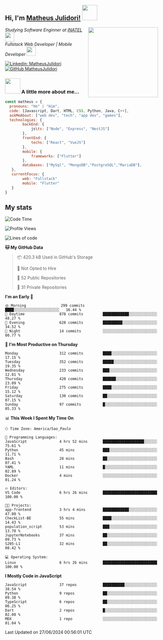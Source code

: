 <h2> Hi, I'm <a href="https://matheusjulidori.github.io" target="_blank">Matheus Julidori!</a> <img src="https://media.giphy.com/media/12oufCB0MyZ1Go/giphy.gif" width="50"></h2>
<img align='right' src="https://media.giphy.com/media/3oKIPnAiaMCws8nOsE/giphy.gif" width="230" height="auto">
<p><em>Studying Software Enginner at <a href="http://www.inatel.br" target="_blank">INATEL</a><img src="https://media.giphy.com/media/fYSnHlufseco8Fh93Z/giphy.gif" width="30"></br>
  Fullstack Web Developer | Mobile Developer <img src="https://media.giphy.com/media/WUlplcMpOCEmTGBtBW/giphy.gif" width="30">
</em></p>

[![Linkedin: MatheusJulidori](https://img.shields.io/badge/-MatheusJulidori-blue?style=flat-square&logo=Linkedin&logoColor=white&link=https://www.linkedin.com/in/MatheusJulidori/)](https://www.linkedin.com/in/MatheusJulidori/)
[![GitHub MatheusJulidori](https://img.shields.io/github/followers/matheusjulidori?label=follow&style=social)](https://github.com/MatheusJulidori)


### <img src="https://media.giphy.com/media/VgCDAzcKvsR6OM0uWg/giphy.gif" width="50"> A little more about me...  

```javascript
const matheus = {
  pronouns: "He" | "Him",
  code: [Javascript, Dart, HTML, CSS, Python, Java, C++],
  askMeAbout: ["web dev", "tech", "app dev", "games"],
  technologies: {
        backEnd: {
            js\ts: ["Node", "Express", "NestJS"]
        },
        frontEnd: {
            techs: ["React", "VueJS"]
        },
        mobile: {
            frameworks: ["Flutter"]
        },
        databases: ["MySql", "MongoDB","PostgreSQL","MariaDB"],
   },
   currentFocus: {
        web: "Fullstack"
        mobile: "Flutter"
   }
}
```
<h2>My stats</h2>

<!--START_SECTION:waka-->
![Code Time](http://img.shields.io/badge/Code%20Time-643%20hrs%2059%20mins-blue)

![Profile Views](http://img.shields.io/badge/Profile%20Views-0-blue)

![Lines of code](https://img.shields.io/badge/From%20Hello%20World%20I%27ve%20Written-6.7%20million%20lines%20of%20code-blue)

**🐱 My GitHub Data** 

> 📦 420.3 kB Used in GitHub's Storage 
 > 
> 🚫 Not Opted to Hire
 > 
> 📜 52 Public Repositories 
 > 
> 🔑 31 Private Repositories 
 > 
**I'm an Early 🐤** 

```text
🌞 Morning                299 commits         ████░░░░░░░░░░░░░░░░░░░░░   16.44 % 
🌆 Daytime                878 commits         ████████████░░░░░░░░░░░░░   48.27 % 
🌃 Evening                628 commits         █████████░░░░░░░░░░░░░░░░   34.52 % 
🌙 Night                  14 commits          ░░░░░░░░░░░░░░░░░░░░░░░░░   00.77 % 
```
📅 **I'm Most Productive on Thursday** 

```text
Monday                   312 commits         ████░░░░░░░░░░░░░░░░░░░░░   17.15 % 
Tuesday                  352 commits         █████░░░░░░░░░░░░░░░░░░░░   19.35 % 
Wednesday                233 commits         ███░░░░░░░░░░░░░░░░░░░░░░   12.81 % 
Thursday                 420 commits         ██████░░░░░░░░░░░░░░░░░░░   23.09 % 
Friday                   275 commits         ████░░░░░░░░░░░░░░░░░░░░░   15.12 % 
Saturday                 130 commits         ██░░░░░░░░░░░░░░░░░░░░░░░   07.15 % 
Sunday                   97 commits          █░░░░░░░░░░░░░░░░░░░░░░░░   05.33 % 
```


📊 **This Week I Spent My Time On** 

```text
🕑︎ Time Zone: America/Sao_Paulo

💬 Programming Languages: 
JavaScript               4 hrs 52 mins       ███████████████████░░░░░░   75.61 % 
Python                   45 mins             ███░░░░░░░░░░░░░░░░░░░░░░   11.71 % 
Bash                     28 mins             ██░░░░░░░░░░░░░░░░░░░░░░░   07.41 % 
YAML                     11 mins             █░░░░░░░░░░░░░░░░░░░░░░░░   02.89 % 
Docker                   4 mins              ░░░░░░░░░░░░░░░░░░░░░░░░░   01.24 % 

🔥 Editors: 
VS Code                  6 hrs 26 mins       █████████████████████████   100.00 % 

🐱‍💻 Projects: 
app-frontend             3 hrs 4 mins        ████████████░░░░░░░░░░░░░   47.80 % 
CheckList-BE             55 mins             ████░░░░░░░░░░░░░░░░░░░░░   14.43 % 
population_script        53 mins             ███░░░░░░░░░░░░░░░░░░░░░░   13.70 % 
JupyterNotebooks         37 mins             ██░░░░░░░░░░░░░░░░░░░░░░░   09.73 % 
S205-L1                  32 mins             ██░░░░░░░░░░░░░░░░░░░░░░░   08.42 % 

💻 Operating System: 
Linux                    6 hrs 26 mins       █████████████████████████   100.00 % 
```

**I Mostly Code in JavaScript** 

```text
JavaScript               37 repos            ██████████░░░░░░░░░░░░░░░   38.54 % 
Python                   9 repos             ██░░░░░░░░░░░░░░░░░░░░░░░   09.38 % 
TypeScript               6 repos             ██░░░░░░░░░░░░░░░░░░░░░░░   06.25 % 
Dart                     2 repos             █░░░░░░░░░░░░░░░░░░░░░░░░   02.08 % 
MDX                      1 repo              ░░░░░░░░░░░░░░░░░░░░░░░░░   01.04 % 
```




 Last Updated on 27/06/2024 00:56:01 UTC
<!--END_SECTION:waka-->
